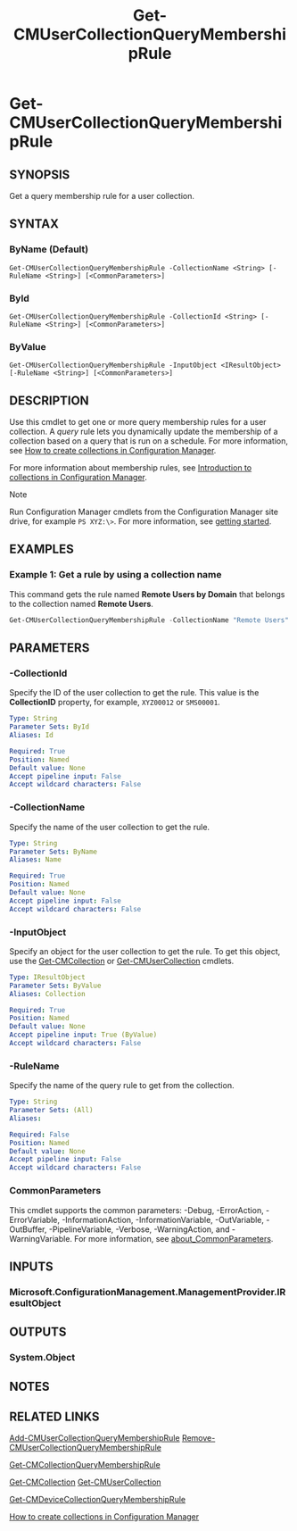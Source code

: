 ﻿---
external help file: AdminUI.PS.psm1-help.xml
Module Name: ConfigurationManager
ms.date: 12/30/2021
schema: 2.0.0
title: Get-CMUserCollectionQueryMembershipRule
---

# Get-CMUserCollectionQueryMembershipRule

## SYNOPSIS

Get a query membership rule for a user collection.

## SYNTAX

### ByName (Default)
```
Get-CMUserCollectionQueryMembershipRule -CollectionName <String> [-RuleName <String>] [<CommonParameters>]
```

### ById
```
Get-CMUserCollectionQueryMembershipRule -CollectionId <String> [-RuleName <String>] [<CommonParameters>]
```

### ByValue
```
Get-CMUserCollectionQueryMembershipRule -InputObject <IResultObject> [-RuleName <String>] [<CommonParameters>]
```

## DESCRIPTION

Use this cmdlet to get one or more query membership rules for a user collection.
A _query_ rule lets you dynamically update the membership of a collection based on a query that is run on a schedule.
For more information, see [How to create collections in Configuration Manager](/mem/configmgr/core/clients/manage/collections/create-collections).

For more information about membership rules, see [Introduction to collections in Configuration Manager](/mem/configmgr/core/clients/manage/collections/introduction-to-collections).

> [!NOTE]
> Run Configuration Manager cmdlets from the Configuration Manager site drive, for example `PS XYZ:\>`. For more information, see [getting started](/powershell/sccm/overview).

## EXAMPLES

### Example 1: Get a rule by using a collection name

This command gets the rule named **Remote Users by Domain** that belongs to the collection named **Remote Users**.

```powershell
Get-CMUserCollectionQueryMembershipRule -CollectionName "Remote Users" -RuleName "Remote Users by Domain"
```

## PARAMETERS

### -CollectionId

Specify the ID of the user collection to get the rule. This value is the **CollectionID** property, for example, `XYZ00012` or `SMS00001`.

```yaml
Type: String
Parameter Sets: ById
Aliases: Id

Required: True
Position: Named
Default value: None
Accept pipeline input: False
Accept wildcard characters: False
```

### -CollectionName

Specify the name of the user collection to get the rule.

```yaml
Type: String
Parameter Sets: ByName
Aliases: Name

Required: True
Position: Named
Default value: None
Accept pipeline input: False
Accept wildcard characters: False
```

### -InputObject

Specify an object for the user collection to get the rule. To get this object, use the [Get-CMCollection](Get-CMCollection.md) or [Get-CMUserCollection](Get-CMUserCollection.md) cmdlets.

```yaml
Type: IResultObject
Parameter Sets: ByValue
Aliases: Collection

Required: True
Position: Named
Default value: None
Accept pipeline input: True (ByValue)
Accept wildcard characters: False
```

### -RuleName

Specify the name of the query rule to get from the collection.

```yaml
Type: String
Parameter Sets: (All)
Aliases:

Required: False
Position: Named
Default value: None
Accept pipeline input: False
Accept wildcard characters: False
```

### CommonParameters
This cmdlet supports the common parameters: -Debug, -ErrorAction, -ErrorVariable, -InformationAction, -InformationVariable, -OutVariable, -OutBuffer, -PipelineVariable, -Verbose, -WarningAction, and -WarningVariable. For more information, see [about_CommonParameters](http://go.microsoft.com/fwlink/?LinkID=113216).

## INPUTS

### Microsoft.ConfigurationManagement.ManagementProvider.IResultObject

## OUTPUTS

### System.Object

## NOTES

## RELATED LINKS

[Add-CMUserCollectionQueryMembershipRule](Add-CMUserCollectionQueryMembershipRule.md)
[Remove-CMUserCollectionQueryMembershipRule](Remove-CMUserCollectionQueryMembershipRule.md)

[Get-CMCollectionQueryMembershipRule](Get-CMCollectionQueryMembershipRule.md)

[Get-CMCollection](Get-CMCollection.md)
[Get-CMUserCollection](Get-CMUserCollection.md)

[Get-CMDeviceCollectionQueryMembershipRule](Get-CMDeviceCollectionQueryMembershipRule.md)

[How to create collections in Configuration Manager](/mem/configmgr/core/clients/manage/collections/create-collections)
